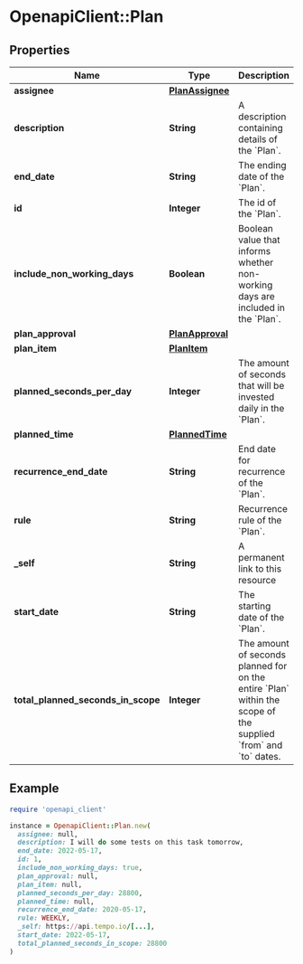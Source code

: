 # OpenapiClient::Plan

## Properties

| Name | Type | Description | Notes |
| ---- | ---- | ----------- | ----- |
| **assignee** | [**PlanAssignee**](PlanAssignee.md) |  | [optional] |
| **description** | **String** | A description containing details of the &#x60;Plan&#x60;. | [optional] |
| **end_date** | **String** | The ending date of the &#x60;Plan&#x60;. | [optional] |
| **id** | **Integer** | The id of the &#x60;Plan&#x60;. | [optional] |
| **include_non_working_days** | **Boolean** | Boolean value that informs whether non-working days are included in the &#x60;Plan&#x60;. | [optional] |
| **plan_approval** | [**PlanApproval**](PlanApproval.md) |  | [optional] |
| **plan_item** | [**PlanItem**](PlanItem.md) |  | [optional] |
| **planned_seconds_per_day** | **Integer** | The amount of seconds that will be invested daily in the &#x60;Plan&#x60;. | [optional] |
| **planned_time** | [**PlannedTime**](PlannedTime.md) |  | [optional] |
| **recurrence_end_date** | **String** | End date for recurrence of the &#x60;Plan&#x60;. | [optional] |
| **rule** | **String** | Recurrence rule of the &#x60;Plan&#x60;. | [optional] |
| **_self** | **String** | A permanent link to this resource |  |
| **start_date** | **String** | The starting date of the &#x60;Plan&#x60;. | [optional] |
| **total_planned_seconds_in_scope** | **Integer** | The amount of seconds planned for on the entire &#x60;Plan&#x60; within the scope of the supplied &#x60;from&#x60; and &#x60;to&#x60; dates. | [optional] |

## Example

```ruby
require 'openapi_client'

instance = OpenapiClient::Plan.new(
  assignee: null,
  description: I will do some tests on this task tomorrow,
  end_date: 2022-05-17,
  id: 1,
  include_non_working_days: true,
  plan_approval: null,
  plan_item: null,
  planned_seconds_per_day: 28800,
  planned_time: null,
  recurrence_end_date: 2020-05-17,
  rule: WEEKLY,
  _self: https://api.tempo.io/[...],
  start_date: 2022-05-17,
  total_planned_seconds_in_scope: 28800
)
```

